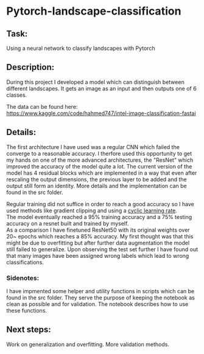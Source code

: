 # Pytorch-landscape-classification

## Task:
Using a neural network to classify landscapes with Pytorch <br>

## Description: <br>
During this project I developed a model which can distinguish between different landscapes. It gets an image as an input and then outputs one of 6 classes. 

The data can be found here: <br>
https://www.kaggle.com/code/hahmed747/intel-image-classification-fastai <br>

## Details: 

The first architecture I have used was a regular CNN which failed the converge to a reasonable accuracy. I therfore used this opportunity to get my hands on one of the more advanced architectures, the "ResNet" which improved the accuracy of the model quite a lot. The current version of the model has 4 residual blocks which are implemented in a way that even after rescaling the output dimensions, the previous layer to be added and the output still form an identity. More details and the implementation can be found in the src folder.  <br>

Regular training did not suffice in order to reach a good accuracy so I have used methods like gradient clipping and using a [cyclic learning rate](https://arxiv.org/abs/1506.01186). <br>
The model eventually reached a 95% training accuracy and a 75% testing accuracy on a resnet built and trained by myself. <br>
As a comparison I have finetuned ResNet50 with its original weights over 20~ epochs which reaches a 85% accuracy.
My first thought was that this might be due to overfitting but after further data augmentation the model still failed to generalize. </b>
Upon observing the test set further I have found out that many images have been assigned wrong labels which lead to wrong classifications. </br>

### Sidenotes:
I have impmented some helper and utility functions in scripts which can be found in the src folder. They serve the purpose of keeping the notebook as clean as possible and for validation. The notebook describes how to use these functions. 


## Next steps:
Work on generalization and overfitting.
More validation methods.
